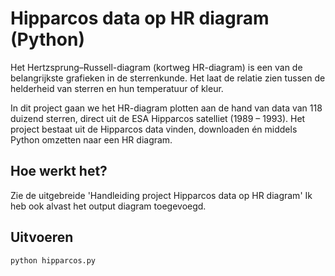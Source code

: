 # Hipparcos data op HR diagram (Python)

Het Hertzsprung–Russell-diagram (kortweg HR-diagram) is een van de belangrijkste grafieken in de sterrenkunde. Het laat de relatie zien tussen de helderheid van sterren en hun temperatuur of kleur. 

In dit project gaan we het HR-diagram plotten aan de hand van data van 118 duizend sterren, direct uit de ESA Hipparcos satelliet (1989 – 1993). Het project bestaat uit de Hipparcos data vinden, downloaden én middels Python omzetten naar een HR diagram.

## Hoe werkt het?

Zie de uitgebreide 'Handleiding project Hipparcos data op HR diagram'
Ik heb ook alvast het output diagram toegevoegd.

## Uitvoeren

```bash
python hipparcos.py
